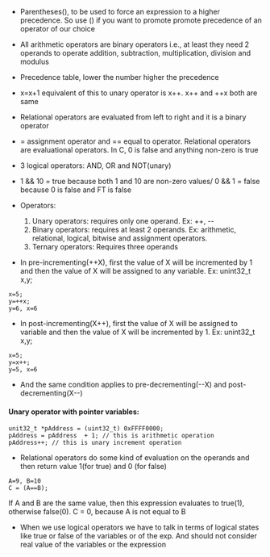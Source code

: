 * Parentheses(), to be used to force an expression to a higher precedence. So use ()  if you want to promote promote precedence of an operator of our choice

* All arithmetic operators are binary operators i.e., at least they need 2 operands to operate
addition, subtraction, multiplication, division and modulus

* Precedence table, lower the number higher the precedence

* x=x+1 equivalent of this to unary operator is x++. x++ and ++x both are same

* Relational operators are evaluated from left to right and it is a binary operator

* = assignment operator and == equal to operator. Relational operators are evaluational operators.
In C, 0 is false and anything non-zero is true

* 3 logical operators: AND, OR and NOT(unary)

* 1 && 10 = true because both 1 and 10 are non-zero values/
0 && 1 = false because 0 is false and FT is false

* Operators:

    1. Unary operators: requires only one operand. Ex: ++, --
    2. Binary operators: requires at least 2 operands. Ex: arithmetic, relational, logical, bitwise and assignment operators.
    3. Ternary operators: Requires three operands

* In pre-incrementing(++X), first the value of X will be incremented by 1 and then the value of X will be assigned to any variable.
Ex: unint32_t x,y;

```
x=5;
y=++x;
y=6, x=6
```

* In post-incrementing(X++), first the value of X will be assigned to variable and then the value of X will be incremented by 1.
Ex: unint32_t x,y;

```
x=5;
y=x++;
y=5, x=6
```

* And the same condition applies to pre-decrementing(--X) and post-decrementing(X--)

#### Unary operator with pointer variables:

    unit32_t *pAddress = (uint32_t) 0xFFFF0000;
    pAddress = pAddress  + 1; // this is arithmetic operation
    pAddress++; // this is unary increment operation

* Relational operators do some kind of evaluation on the operands and then return value 1(for true) and 0 (for false)

```
A=9, B=10
C = (A==B);
```

If A and B are the same value, then this expression evaluates to true(1), otherwise false(0).
C = 0, because A is not equal to B

* When we use logical operators we have to talk in terms of logical states like true or false of the variables or of the exp. And should not consider real value of the variables or the expression